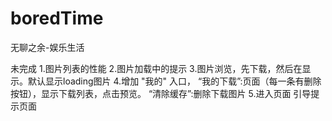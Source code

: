 # boredTime
无聊之余-娱乐生活


未完成
1.图片列表的性能
2.图片加载中的提示
3.图片浏览，先下载，然后在显示。默认显示loading图片
4.增加 "我的" 入口，
  “我的下载”:页面（每一条有删除按钮），显示下载列表，点击预览。
  “清除缓存”:删除下载图片
5.进入页面 引导提示页面